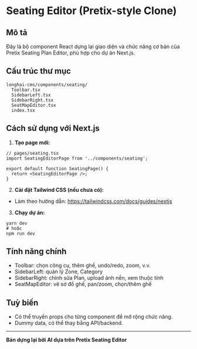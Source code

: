 # Seating Editor (Pretix-style Clone)

## Mô tả

Đây là bộ component React dựng lại giao diện và chức năng cơ bản của Pretix Seating Plan Editor, phù hợp cho dự án Next.js.

## Cấu trúc thư mục
```
longhai-cms/components/seating/
  Toolbar.tsx
  SidebarLeft.tsx
  SidebarRight.tsx
  SeatMapEditor.tsx
  index.tsx
```

## Cách sử dụng với Next.js

1. **Tạo page mới:**
```tsx
// pages/seating.tsx
import SeatingEditorPage from '../components/seating';

export default function SeatingPage() {
  return <SeatingEditorPage />;
}
```

2. **Cài đặt Tailwind CSS (nếu chưa có):**
- Làm theo hướng dẫn: https://tailwindcss.com/docs/guides/nextjs

3. **Chạy dự án:**
```
yarn dev
# hoặc
npm run dev
```

## Tính năng chính
- Toolbar: chọn công cụ, thêm ghế, undo/redo, zoom, v.v.
- SidebarLeft: quản lý Zone, Category
- SidebarRight: chỉnh sửa Plan, upload ảnh nền, xem thuộc tính
- SeatMapEditor: vẽ sơ đồ ghế, pan/zoom, chọn/thêm ghế

## Tuỳ biến
- Có thể truyền props cho từng component để mở rộng chức năng.
- Dummy data, có thể thay bằng API/backend.

---
**Bản dựng lại bởi AI dựa trên Pretix Seating Editor** 